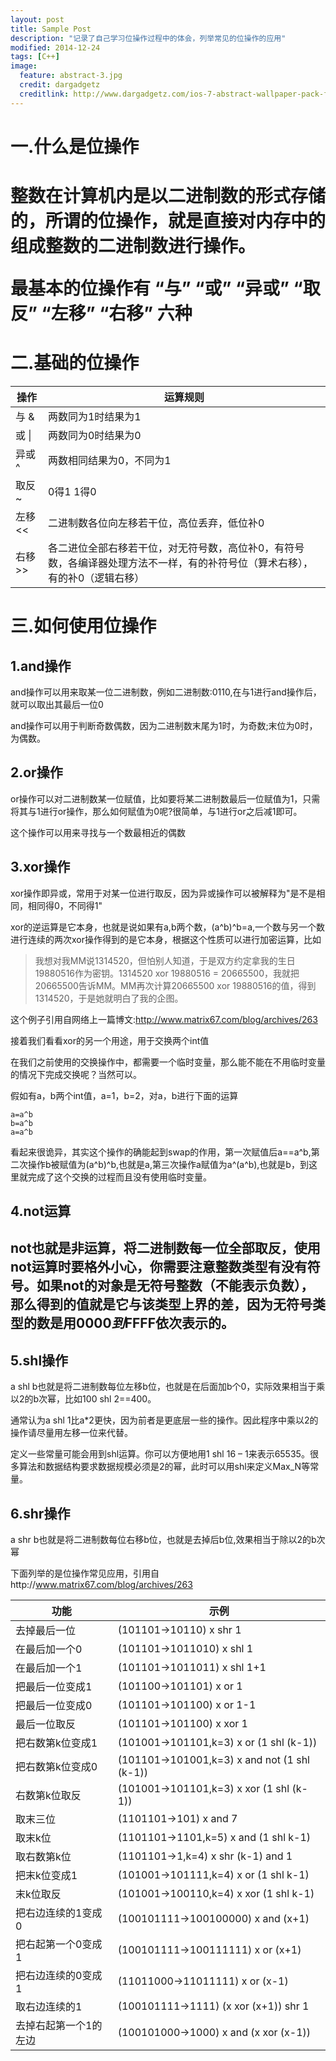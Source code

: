```yaml
---
layout: post
title: Sample Post
description: "记录了自己学习位操作过程中的体会，列举常见的位操作的应用"
modified: 2014-12-24
tags: [C++]
image:
  feature: abstract-3.jpg
  credit: dargadgetz
  creditlink: http://www.dargadgetz.com/ios-7-abstract-wallpaper-pack-for-iphone-5-and-ipod-touch-retina/
---
```

<h1>一.什么是位操作<h1>

整数在计算机内是以二进制数的形式存储的，所谓的位操作，就是直接对内存中的组成整数的二进制数进行操作。

最基本的位操作有 “与” “或” “异或” “取反” “左移” “右移” 六种

<h1>二.基础的位操作</h1>

操作 | 运算规则
---|---
与 & | 两数同为1时结果为1
或 \| | 两数同为0时结果为0
异或 ^|  两数相同结果为0，不同为1
取反 ~| 0得1 1得0
左移 << |二进制数各位向左移若干位，高位丢弃，低位补0
右移 >> |各二进位全部右移若干位，对无符号数，高位补0，有符号数，各编译器处理方法不一样，有的补符号位（算术右移），有的补0（逻辑右移）

<h1>三.如何使用位操作</h1>

<h2>1.and操作</h2>

and操作可以用来取某一位二进制数，例如二进制数:0110,在与1进行and操作后，就可以取出其最后一位0

and操作可以用于判断奇数偶数，因为二进制数末尾为1时，为奇数;末位为0时，为偶数。

<h2>2.or操作</h2>

or操作可以对二进制数某一位赋值，比如要将某二进制数最后一位赋值为1，只需将其与1进行or操作，那么如何赋值为0呢?很简单，与1进行or之后减1即可。

这个操作可以用来寻找与一个数最相近的偶数

<h2>3.xor操作</h2>

xor操作即异或，常用于对某一位进行取反，因为异或操作可以被解释为"是不是相同，相同得0，不同得1"

xor的逆运算是它本身，也就是说如果有a,b两个数，(a^b)^b=a,一个数与另一个数进行连续的两次xor操作得到的是它本身，根据这个性质可以进行加密运算，比如

> 我想对我MM说1314520，但怕别人知道，于是双方约定拿我的生日19880516作为密钥。1314520 xor 19880516 = 20665500，我就把20665500告诉MM。MM再次计算20665500 xor 19880516的值，得到1314520，于是她就明白了我的企图。

这个例子引用自网络上一篇博文:http://www.matrix67.com/blog/archives/263

接着我们看看xor的另一个用途，用于交换两个int值

在我们之前使用的交换操作中，都需要一个临时变量，那么能不能在不用临时变量的情况下完成交换呢？当然可以。

假如有a，b两个int值，a=1，b=2，对a，b进行下面的运算

```
a=a^b
b=a^b
a=a^b
```
看起来很诡异，其实这个操作的确能起到swap的作用，第一次赋值后a==a^b,第二次操作b被赋值为(a^b)^b,也就是a,第三次操作a赋值为a^(a^b),也就是b，到这里就完成了这个交换的过程而且没有使用临时变量。

<h2>4.not运算<h2>

not也就是非运算，将二进制数每一位全部取反，使用not运算时要格外小心，你需要注意整数类型有没有符号。如果not的对象是无符号整数（不能表示负数），那么得到的值就是它与该类型上界的差，因为无符号类型的数是用$0000到$FFFF依次表示的。

<h2>5.shl操作</h2>

a shl b也就是将二进制数每位左移b位，也就是在后面加b个0，实际效果相当于乘以2的b次幂，比如100 shl 2==400。

通常认为a shl 1比a*2更快，因为前者是更底层一些的操作。因此程序中乘以2的操作请尽量用左移一位来代替。

定义一些常量可能会用到shl运算。你可以方便地用1 shl 16 – 1来表示65535。很多算法和数据结构要求数据规模必须是2的幂，此时可以用shl来定义Max_N等常量。

<h2>6.shr操作</h2>

a shr b也就是将二进制数每位右移b位，也就是去掉后b位,效果相当于除以2的b次幂


下面列举的是位操作常见应用，引用自http://www.matrix67.com/blog/archives/263

功能  | 示例 
---|---
去掉最后一位          | (101101->10110)            x shr 1
在最后加一个0         | (101101->1011010)          x shl 1
在最后加一个1         | (101101->1011011)          x shl 1+1
把最后一位变成1       | (101100->101101)           x or 1
把最后一位变成0       | (101101->101100)           x or 1-1
最后一位取反          | (101101->101100)           x xor 1
把右数第k位变成1      | (101001->101101,k=3)       x or (1 shl (k-1))
把右数第k位变成0      | (101101->101001,k=3)       x and not (1 shl (k-1))
右数第k位取反         | (101001->101101,k=3)       x xor (1 shl (k-1))
取末三位              | (1101101->101)             x and 7
取末k位               | (1101101->1101,k=5)        x and (1 shl k-1)
取右数第k位           | (1101101->1,k=4)           x shr (k-1) and 1
把末k位变成1          | (101001->101111,k=4)       x or (1 shl k-1)
末k位取反             | (101001->100110,k=4)       x xor (1 shl k-1)
把右边连续的1变成0    | (100101111->100100000)     x and (x+1)
把右起第一个0变成1    | (100101111->100111111)     x or (x+1)
把右边连续的0变成1    | (11011000->11011111)       x or (x-1)
取右边连续的1         | (100101111->1111)          (x xor (x+1)) shr 1
去掉右起第一个1的左边 | (100101000->1000)          x and (x xor (x-1))

